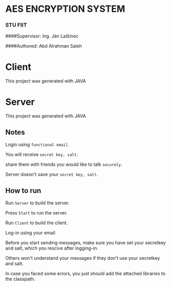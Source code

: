 # AES ENCRYPTION SYSTEM
### STU FIIT
####Supervisor: Ing. Ján Laštinec

####Authored: Abd Alrahman Saleh
# Client

This project was generated with JAVA

# Server

This project was generated with JAVA
## Notes

Login using  `functional email`. 

You will receive `secret key, salt`.

share them with friends you would like to talk `securely`.

Server doesn't save your `secret key, salt`.

## How to run

Run `Server` to build the server.

Press `Start` to run the server.

Run `Client` to build the client.

Log-in using your email

Before you start sending messages, make sure you have set your secretkey and salt, which you rescive after logging-in.

Others won't understand your messages if they don't use your secretkey and salt.

In case you faced some errors, you just should add the attached libraries to the classpath.

